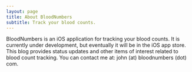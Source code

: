 ```yaml
---
layout: page
title: About BloodNumbers
subtitle: Track your blood counts.
---
```


BloodNumbers is an iOS application for tracking your blood counts. It is currently under development, but eventually it will
be in the iOS app store. This blog provides status updates and other items of interest related to blood count tracking. You can
contact me at: john (at) bloodnumbers (dot) com.